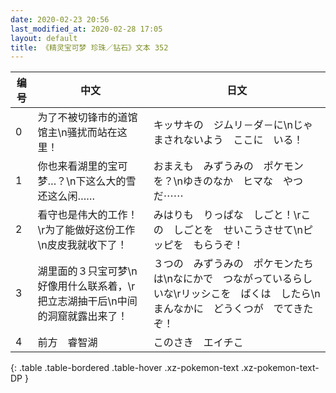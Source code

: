 ```yaml
---
date: 2020-02-23 20:56
last_modified_at: 2020-02-28 17:05
layout: default
title: 《精灵宝可梦 珍珠／钻石》文本 352
---
```

| 编号 | 中文 | 日文 |
| ---- | ---- | ---- |
| 0 | 为了不被切锋市的道馆馆主\n骚扰而站在这里！ | キッサキの　ジムリ－ダ－に\nじゃまされないよう　ここに　いる！ |
| 1 | 你也来看湖里的宝可梦…？\n下这么大的雪还这么闲…… | おまえも　みずうみの　ポケモンを？\nゆきのなか　ヒマな　やつだ⋯⋯ |
| 2 | 看守也是伟大的工作！\r为了能做好这份工作\n皮皮我就收下了！ | みはりも　りっぱな　しごと！\rこの　しごとを　せいこうさせて\nピッピを　もらうぞ！ |
| 3 | 湖里面的３只宝可梦\n好像用什么联系着，\r把立志湖抽干后\n中间的洞窟就露出来了！ | ３つの　みずうみの　ポケモンたちは\nなにかで　つながっているらしいな\rリッシこを　ばくは　したら\nまんなかに　どうくつが　でてきたぞ！ |
| 4 | 前方　睿智湖 | このさき　エイチこ |
{: .table .table-bordered .table-hover .xz-pokemon-text .xz-pokemon-text-DP }